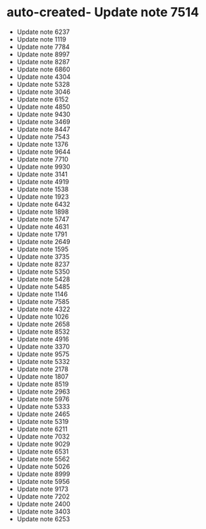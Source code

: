 # auto-created- Update note 7514
- Update note 6237
- Update note 1119
- Update note 7784
- Update note 8997
- Update note 8287
- Update note 6860
- Update note 4304
- Update note 5328
- Update note 3046
- Update note 6152
- Update note 4850
- Update note 9430
- Update note 3469
- Update note 8447
- Update note 7543
- Update note 1376
- Update note 9644
- Update note 7710
- Update note 9930
- Update note 3141
- Update note 4919
- Update note 1538
- Update note 1923
- Update note 6432
- Update note 1898
- Update note 5747
- Update note 4631
- Update note 1791
- Update note 2649
- Update note 1595
- Update note 3735
- Update note 8237
- Update note 5350
- Update note 5428
- Update note 5485
- Update note 1146
- Update note 7585
- Update note 4322
- Update note 1026
- Update note 2658
- Update note 8532
- Update note 4916
- Update note 3370
- Update note 9575
- Update note 5332
- Update note 2178
- Update note 1807
- Update note 8519
- Update note 2963
- Update note 5976
- Update note 5333
- Update note 2465
- Update note 5319
- Update note 6211
- Update note 7032
- Update note 9029
- Update note 6531
- Update note 5562
- Update note 5026
- Update note 8999
- Update note 5956
- Update note 9173
- Update note 7202
- Update note 2400
- Update note 3403
- Update note 6253
